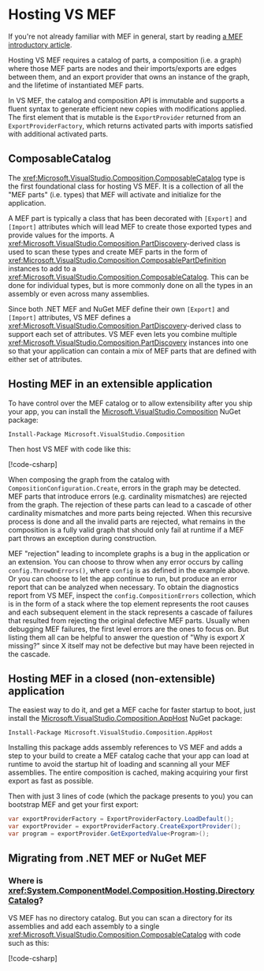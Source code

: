 # Hosting VS MEF

If you're not already familiar with MEF in general, start by reading [a MEF introductory article](https://www.bing.com/search?q=introduction%20to%20the%20managed%20extensibility%20framework&qs=n&form=QBRE&sp=-1&pq=undefined&sc=0-30&sk=&cvid=BF12F5C9D203498690B2251D6D841BB4).

Hosting VS MEF requires a catalog of parts, a composition (i.e. a graph) where those MEF parts
are nodes and their imports/exports are edges between them, and an export provider that
owns an instance of the graph, and the lifetime of instantiated MEF parts.

In VS MEF, the catalog and composition API is immutable and supports a fluent syntax to
generate efficient new copies with modifications applied. The first element that is mutable
is the `ExportProvider` returned from an `ExportProviderFactory`, which returns activated
parts with imports satisfied with additional activated parts.

## ComposableCatalog

The <xref:Microsoft.VisualStudio.Composition.ComposableCatalog> type is the first foundational class for hosting VS MEF. It is a collection of all the "MEF parts" (i.e. types) that MEF will activate and initialize for the application.

A MEF part is typically a class that has been decorated with `[Export]` and `[Import]` attributes which will lead MEF to create those exported types and provide values for the imports. A <xref:Microsoft.VisualStudio.Composition.PartDiscovery>-derived class is used to scan these types and create MEF parts in the form of <xref:Microsoft.VisualStudio.Composition.ComposablePartDefinition> instances to add to a <xref:Microsoft.VisualStudio.Composition.ComposableCatalog>. This can be done for individual types, but is more commonly done on all the types in an assembly or even across many assemblies.

Since both .NET MEF and NuGet MEF define their own `[Export]` and `[Import]` attributes, VS MEF defines a <xref:Microsoft.VisualStudio.Composition.PartDiscovery>-derived class to support each set of attributes. VS MEF even lets you combine multiple <xref:Microsoft.VisualStudio.Composition.PartDiscovery> instances into one so that your application can contain a mix of MEF parts that are defined with either set of attributes.

## Hosting MEF in an extensible application

To have control over the MEF catalog or to allow extensibility after you ship your app,
you can install the [Microsoft.VisualStudio.Composition][VSMEFPkg] NuGet package:

    Install-Package Microsoft.VisualStudio.Composition

Then host VS MEF with code like this:

[!code-csharp[](../../samples/docs/Hosting.cs#Extensible)]

When composing the graph from the catalog with `CompositionConfiguration.Create`,
errors in the graph may be detected. MEF parts that introduce errors (e.g.
cardinality mismatches) are rejected from the graph. The rejection of these parts
can lead to a cascade of other cardinality mismatches and more parts being rejected.
When this recursive process is done and all the invalid parts are rejected, what
remains in the composition is a fully valid graph that should only fail at runtime
if a MEF part throws an exception during construction.

MEF "rejection" leading to incomplete graphs is a bug in the application or an extension.
You can choose to throw when any error occurs by calling `config.ThrowOnErrors()`,
where `config` is as defined in the example above.
Or you can choose to let the app continue to run, but produce an error report that
can be analyzed when necessary. To obtain the diagnostics report from VS MEF,
inspect the `config.CompositionErrors` collection, which is in the form of a stack
where the top element represents the root causes and each subsequent element in the
stack represents a cascade of failures that resulted from rejecting the original
defective MEF parts. Usually when debugging MEF failures, the first level errors
are the ones to focus on. But listing them all can be helpful to answer the question
of "Why is export *X* missing?" since X itself may not be defective but may have been
rejected in the cascade.

## Hosting MEF in a closed (non-extensible) application

The easiest way to do it, and get a MEF cache for faster startup to boot, just
install the [Microsoft.VisualStudio.Composition.AppHost][AppHostPkg] NuGet package:

    Install-Package Microsoft.VisualStudio.Composition.AppHost

Installing this package adds assembly references to VS MEF and adds a step to your build
to create a MEF catalog cache that your app can load at runtime to avoid the startup hit
of loading and scanning all your MEF assemblies. The entire composition is cached, making
acquiring your first export as fast as possible.

Then with just 3 lines of code (which the package presents to you) you can bootstrap MEF
and get your first export:

```csharp
var exportProviderFactory = ExportProviderFactory.LoadDefault();
var exportProvider = exportProviderFactory.CreateExportProvider();
var program = exportProvider.GetExportedValue<Program>();
```

## Migrating from .NET MEF or NuGet MEF

### Where is <xref:System.ComponentModel.Composition.Hosting.DirectoryCatalog>?

VS MEF has no directory catalog. But you can scan a directory for its assemblies and add each assembly to a single <xref:Microsoft.VisualStudio.Composition.ComposableCatalog> with code such as this:

[!code-csharp[](../../samples/docs/Hosting.cs#DirectoryCatalog)]

[AppHostPkg]: https://www.nuget.org/packages/Microsoft.VisualStudio.Composition.AppHost
[VSMEFPkg]: https://www.nuget.org/packages/Microsoft.VisualStudio.Composition
